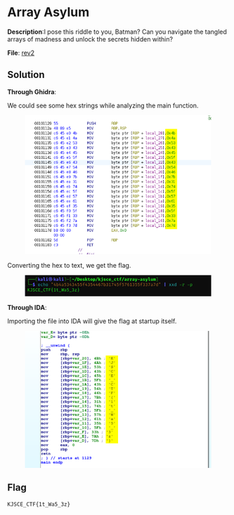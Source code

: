 # Array Asylum

**Description**:I pose this riddle to you, Batman? Can you navigate the tangled arrays of madness and unlock the secrets hidden within?

**File**: [rev2](./files/rev2)

## Solution

**Through Ghidra**:

We could see some hex strings while analyzing the main function.

<figure><img src="./imgs/hex.png"></figure>

Converting the hex to text, we get the flag.

<figure><img src="./imgs/ghidra-flag.png"></figure>

**Through IDA**:

Importing the file into IDA will give the flag at startup itself.

<figure><img src="./imgs/ida-flag.png"></figure>

## Flag
```
KJSCE_CTF{1t_Wa5_3z}
```